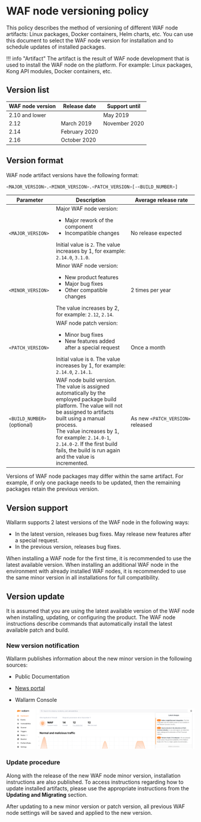 # WAF node versioning policy

This policy describes the method of versioning of different WAF node artifacts: Linux packages, Docker containers, Helm charts, etc. You can use this document to select the WAF node version for installation and to schedule updates of installed packages.

!!! info "Artifact"
    The artifact is the result of WAF node development that is used to install the WAF node on the platform. For example: Linux packages, Kong API modules, Docker containers, etc.

## Version list

| WAF node version | Release date   | Support until |
|------------------|----------------|---------------|
| 2.10 and lower   |                | May 2019      |
| 2.12             | March 2019     | November 2020 |
| 2.14             | February 2020  |               |
| 2.16             | October 2020   |               |

## Version format

WAF node artifact versions have the following format:

```bash
<MAJOR_VERSION>.<MINOR_VERSION>.<PATCH_VERSION>[-<BUILD_NUMBER>]
```

| Parameter                | Description                                                                                                                                                                                                                                                                                                         | Average release rate          |
|--------------------------------|------------------------------------------------------------------------------------------------------------------------------------------------------------------------------------------------------------------------------------------------------------------------------------------------------------------|--------------------------------------|
| `<MAJOR_VERSION>`              | Major WAF node version:<ul><li>Major rework of the component</li><li>Incompatible changes</li></ul>Initial value is `2`. The value increases by 1, for example: `2.14.0`, `3.1.0`.                                                                                                                    | No release expected              |
| `<MINOR_VERSION>`              | Minor WAF node version:<ul><li>New product features</li><li>Major bug fixes</li><li>Other compatible changes</li></ul>The value increases by 2, for example: `2.12`, `2.14`.                                                                                                             | 2 times per year                         |
| `<PATCH_VERSION>`              | WAF node patch version:<ul><li>Minor bug fixes</li><li>New features added after a special request</li></ul>Initial value is `0`. The value increases by 1, for example: `2.14.0`, `2.14.1`.                                                                                                                                     | Once a month                        |
| `<BUILD_NUMBER>` (optional) | WAF node build version. The value is assigned automatically by the employed package build platform. The value will not be assigned to artifacts built using a manual process.<br />The value increases by 1, for example: `2.14.0-1`, `2.14.0-2`. If the first build fails, the build is run again and the value is incremented. | As new `<PATCH_VERSION>` released |

Versions of WAF node packages may differ within the same artifact. For example, if only one package needs to be updated, then the remaining packages retain the previous version.

## Version support

Wallarm supports 2 latest versions of the WAF node in the following ways:

* In the latest version, releases bug fixes. May release new features after a special request.
* In the previous version, releases bug fixes.

When installing a WAF node for the first time, it is recommended to use the latest available version. When installing an additional WAF node in the environment with already installed WAF nodes, it is recommended to use the same minor version in all installations for full compatibility.

## Version update

It is assumed that you are using the latest available version of the WAF node when installing, updating, or configuring the product. The WAF node instructions describe commands that automatically install the latest available patch and build.

### New version notification

Wallarm publishes information about the new minor version in the following sources:

* Public Documentation
* [News portal](https://changelog.wallarm.com/)
* Wallarm Console

    ![!Notification about a new version in Wallarm Console](../images/updating-migrating/wallarm-console-new-version-notification.png)

### Update procedure

Along with the release of the new WAF node minor version, installation instructions are also published. To access instructions regarding how to update installed artifacts, please use the appropriate instructions from the **Updating and Migrating** section.

After updating to a new minor version or patch version, all previous WAF node settings will be saved and applied to the new version.
